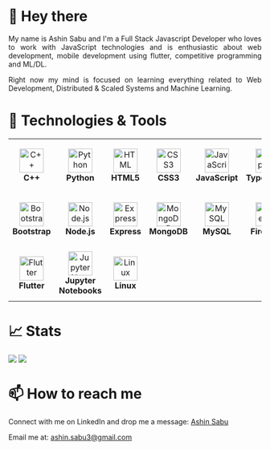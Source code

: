 # 👋 Hey there 
<div align="justify">
My name is Ashin Sabu and I'm a Full Stack Javascript Developer who loves to work with JavaScript technologies and is enthusiastic about web development, mobile development using flutter, competitive programming and ML/DL. 

Right now my mind is focused on learning everything related to Web Development, Distributed & Scaled Systems and Machine Learning. 
</div>

# 🔧 Technologies & Tools

<table>
  <tr>
    <td align="center" height="108" width="108">
      <img
        src="https://user-images.githubusercontent.com/42747200/46140125-da084900-c26d-11e8-8ea7-c45ae6306309.png"
        width="48"
        height="48"
        alt="C++"
      />
      <br /><strong>C++</strong>
    </td>
    <td align="center" height="108" width="108">
      <img
        src="https://cdn3.iconfinder.com/data/icons/logos-and-brands-adobe/512/267_Python-512.png"
        width="48"
        height="48"
        alt="Python"
      />
      <br /><strong>Python</strong>
    </td>
    <td align="center" height="108" width="108">
      <img
        src="https://cdn.jsdelivr.net/gh/devicons/devicon/icons/html5/html5-plain.svg"
        width="48"
        height="48"
        alt="HTML"
      />
      <br /><strong>HTML5</strong>
    </td>
    <td align="center" height="108" width="108">
      <img
        src="https://cdn.jsdelivr.net/gh/devicons/devicon/icons/css3/css3-plain.svg"
        width="48"
        height="48"
        alt="CSS3"
      />
      <br /><strong>CSS3</strong>
    </td>
    <td align="center" height="108" width="108">
      <img
        src="https://cdn.jsdelivr.net/gh/devicons/devicon/icons/javascript/javascript-plain.svg"
        width="48"
        height="48"
        alt="JavaScript"
      />
      <br /><strong>JavaScript</strong>
    </td>
    <td align="center" height="108" width="108">
      <img
        src="https://cdn.jsdelivr.net/gh/devicons/devicon/icons/typescript/typescript-plain.svg"
        width="48"
        height="48"
        alt="TypeScript"
      />
      <br /><strong>TypeScript</strong>
    </td>
    <td align="center" height="108" width="108">
      <img
        src="https://cdn.jsdelivr.net/gh/devicons/devicon/icons/react/react-original.svg"
        width="48"
        height="48"
        alt="React"
      />
      <br /><strong>React</strong>
    </td>
    <td align="center" height="108" width="108">
      <img
        src="https://cdn.jsdelivr.net/gh/devicons/devicon/icons/redux/redux-original.svg"
        width="48"
        height="48"
        alt="Redux"
      />
      <br /><strong>Redux</strong>
    </td>
  </tr> 
  
   
  <tr>
    <td align="center" height="108" width="108">
      <img
        src="https://cdn.jsdelivr.net/gh/devicons/devicon/icons/bootstrap/bootstrap-plain.svg"
        width="48"
        height="48"
        alt="Bootstrap"
      />
      <br /><strong>Bootstrap</strong>
    </td>
    <td align="center" height="108" width="108">
      <img
        src="https://cdn.jsdelivr.net/gh/devicons/devicon/icons/nodejs/nodejs-original.svg"
        width="48"
        height="48"
        alt="Node.js"
      />
      <br /><strong>Node.js</strong>
    </td>
    <td align="center" height="108" width="108">
      <img
        src="https://cdn.jsdelivr.net/gh/devicons/devicon/icons/express/express-original.svg"
        width="48"
        height="48"
        alt="Express"
      />
      <br /><strong>Express</strong>
    </td>
    <td align="center" height="108" width="108">
      <img
        src="https://cdn.jsdelivr.net/gh/devicons/devicon/icons/mongodb/mongodb-original.svg"
        width="48"
        height="48"
        alt="MongoDB"
      />
      <br /><strong>MongoDB</strong>
    </td>
    <td align="center" height="108" width="108">
      <img
        src="https://www.vectorlogo.zone/logos/mysql/mysql-ar21.svg"
        width="48"
        height="48"
        alt="MySQL"
      />
      <br /><strong>MySQL</strong>
    </td>
    <td align="center" height="108" width="108">
      <img
        src="https://cdn.jsdelivr.net/gh/devicons/devicon/icons/firebase/firebase-plain.svg"
        width="48"
        height="48"
        alt="Firebase"
      />
      <br /><strong>Firebase</strong>
    </td>
    <td align="center" height="108" width="108">
      <img
        src="https://cdn.jsdelivr.net/gh/devicons/devicon/icons/git/git-original.svg"
        width="48"
        height="48"
        alt="Git"
      />
      <br /><strong>Git</strong>
    </td>
    <td align="center" height="108" width="108">
      <img
        src="https://cdn.jsdelivr.net/gh/devicons/devicon/icons/npm/npm-original-wordmark.svg"
        width="48"
        height="48"
        alt="Npm"
      />
      <br /><strong>Npm</strong>
    </td>
    </tr>
    <tr>
    <td align="center" height="108" width="108">
      <img
        src="https://cdn.worldvectorlogo.com/logos/flutter-logo.svg"
        width="48"
        height="48"
        alt="Flutter"
      />
      <br /><strong>Flutter</strong>
    </td>
   <td align="center" height="108" width="108">
      <img
        src="https://upload.wikimedia.org/wikipedia/commons/thumb/3/38/Jupyter_logo.svg/1200px-Jupyter_logo.svg.png"
        width="48"
        height="48"
        alt="JupyterNotebooks"
      />
      <br /><strong>Jupyter Notebooks</strong>
    </td>
    <td align="center" height="108" width="108">
      <img
        src="https://cdn-icons-png.flaticon.com/512/6124/6124995.png"
        width="48"
        height="48"
        alt="Linux"
      />
      <br /><strong>Linux</strong>
    </td>
    </tr>
  
</table>

# 📈 Stats

<img
  src="https://github-readme-stats.vercel.app/api?username=ashinsabu&count_private=true&show_icons=true&theme=react&&hide_border=true"
/>
<img
  src="https://github-readme-streak-stats.herokuapp.com/?user=ashinsabu&&theme=react&&hide_border=true"
/>

# 📫 How to reach me

Connect with me on LinkedIn and drop me a message: <a href="https://www.linkedin.com/in/ashin-sabu-1059a6175/">Ashin Sabu</a>

Email me at: ashin.sabu3@gmail.com

<!--

Here are some ideas to get you started:

- 🔭 I’m currently working on ...
- 🌱 I’m currently learning ...
- 👯 I’m looking to collaborate on ...
- 🤔 I’m looking for help with ...
- 💬 Ask me about ...
- 📫 How to reach me: ...
- 😄 Pronouns: ...
- ⚡ Fun fact: ...
-->
